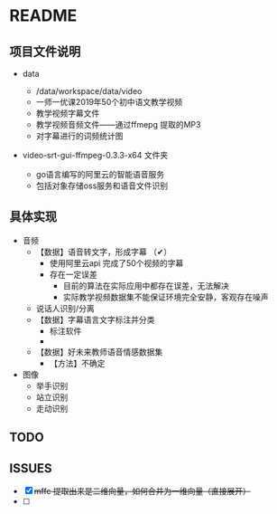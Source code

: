 # README

## 项目文件说明

- data
  - /data/workspace/data/video
  - 一师一优课2019年50个初中语文教学视频
  - 教学视频字幕文件
  - 教学视频音频文件——通过ffmepg 提取的MP3
  - 对字幕进行的词频统计图
  
- video-srt-gui-ffmpeg-0.3.3-x64 文件夹

  - go语言编写的阿里云的智能语音服务
  - 包括对象存储oss服务和语音文件识别

## 具体实现
- 音频
  - 【数据】语音转文字，形成字幕 （✔）
    - 使用阿里云api 完成了50个视频的字幕
    - 存在一定误差
      - 目前的算法在实际应用中都存在误差，无法解决
      - 实际教学视频数据集不能保证环境完全安静，客观存在噪声
  - 说话人识别/分离
  - 【数据】字幕语言文字标注并分类
    - 标注软件
    - 
  - 【数据】好未来教师语音情感数据集
    - 【方法】不确定
- 图像
  - 举手识别
  - 站立识别
  - 走动识别

## TODO

## ISSUES

- [X] ~~mffc 提取出来是二维向量，如何合并为一维向量（直接展开）~~
- [ ]
